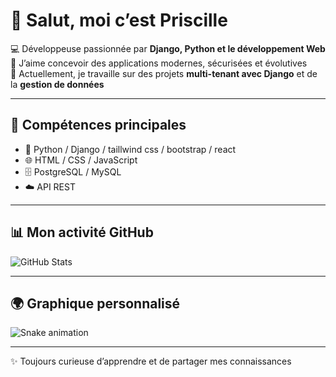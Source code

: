 # 👋 Salut, moi c’est Priscille

💻 Développeuse passionnée par **Django, Python et le développement Web**  
🚀 J’aime concevoir des applications modernes, sécurisées et évolutives  
🌱 Actuellement, je travaille sur des projets **multi-tenant avec Django** et de la **gestion de données**  

---

## 🚀 Compétences principales
- 🐍 Python / Django / taillwind css  / bootstrap / react 
- 🌐 HTML / CSS / JavaScript  
- 🗄️ PostgreSQL / MySQL  
- ☁️  API REST  

---

## 📊 Mon activité GitHub
![GitHub Stats](https://github-readme-stats.vercel.app/api?username=TonNomGithub&show_icons=true&theme=radical)

---

## 🌍 Graphique personnalisé
![Snake animation](https://github.com/TonNomGithub/TonNomGithub/blob/output/github-contribution-grid-snake.svg)

---

✨ Toujours curieuse d’apprendre et de partager mes connaissances  
